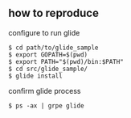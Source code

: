 
## how to reproduce

configure to run glide

    $ cd path/to/glide_sample
    $ export GOPATH=$(pwd)
    $ export PATH="$(pwd)/bin:$PATH"
    $ cd src/glide_sample/
    $ glide install

confirm glide process

    $ ps -ax | grpe glide

